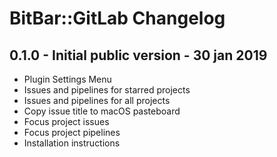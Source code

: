 # BitBar::GitLab Changelog

## 0.1.0 - Initial public version - 30 jan 2019

- Plugin Settings Menu
- Issues and pipelines for starred projects
- Issues and pipelines for all projects
- Copy issue title to macOS pasteboard
- Focus project issues
- Focus project pipelines
- Installation instructions
